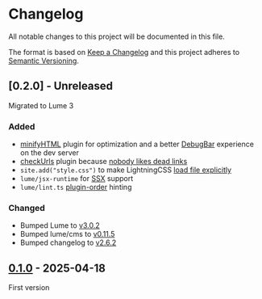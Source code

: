 <!-- deno-fmt-ignore-file -->

# Changelog
All notable changes to this project will be documented in this file.

The format is based on [Keep a Changelog](http://keepachangelog.com/) and this
project adheres to [Semantic Versioning](http://semver.org/).

## [0.2.0] - Unreleased

Migrated to Lume 3

### Added
- [minifyHTML](https://lume.land/plugins/minify_html/) plugin for optimization and a better [DebugBar](https://lume.land/docs/core/debugbar/) experience on the dev server
- [checkUrls](https://lume.land/plugins/check_urls/) plugin because [nobody likes dead links](https://lume.land/blog/posts/lume-2-4-0-maruja-mallo/#new-plugin%3A-check_urls)
- `site.add("style.css")` to make LightningCSS [load file explicitly](https://lume.land/blog/posts/lume-3/#plugins-no-longer-load-files-automatically)
- `lume/jsx-runtime` for [SSX](https://github.com/oscarotero/ssx) support
- `lume/lint.ts` [plugin-order](https://lume.land/docs/advanced/migrate-to-lume3/#plugins-order) hinting

### Changed
- Bumped Lume to [v3.0.2](https://github.com/lumeland/lume/releases/tag/v3.0.2)
- Bumped lume/cms to [v0.11.5](https://github.com/lumeland/cms/releases/tag/v0.11.5)
- Bumped changelog to [v2.6.2](https://github.com/oscarotero/keep-a-changelog/releases/tag/v2.6.2)

## [0.1.0] - 2025-04-18
First version

[0.1.0]: https://github.com/lumeland/theme-boilerplate/releases/tag/v0.1.0
